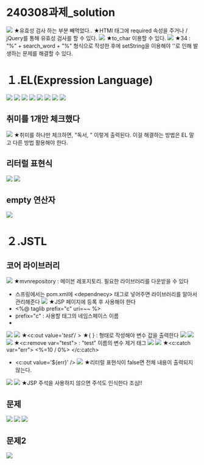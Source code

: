 # 240308과제_solution
![](../image/Pasted%20image%2020240311090704.png)
★유효성 검사 하는 부분 빼먹었다..
★HTMl 태그에 required 속성을 주거나 /  jQuery를 통해 유효성 검사를 할 수 있다.
![](../image/Pasted%20image%2020240311092242.png)
★to_char 이용할 수 있다.
![](../image/Pasted%20image%2020240311092333.png)
★34 : "%" + search_word + "%" 형식으로 작성한 후에 setString을 이용해야 ''로 인해 발생하는 문제를 해결할 수 있다.


# １.EL(Expression Language)
![](../image/Pasted%20image%2020240311094226.png)
![](../image/Pasted%20image%2020240311094500.png)
![](../image/Pasted%20image%2020240311100618.png)
![](../image/Pasted%20image%2020240311101413.png)
![](../image/Pasted%20image%2020240311102154.png)
![](../image/Pasted%20image%2020240311102200.png)
![](../image/Pasted%20image%2020240311104114.png)
![](../image/Pasted%20image%2020240311104404.png)


## 취미를 1개만 체크했다
![](../image/Pasted%20image%2020240311104944.png)
★취미를 하나만 체크하면, "독서, " 이렇게 출력된다. 이걸 해결하는 방법은 EL 말고 다른 방법 활용해야 한다.



## 리터럴 표현식
![](../image/Pasted%20image%2020240311110135.png)
![](../image/Pasted%20image%2020240311110622.png)


## empty 연산자
![](../image/Pasted%20image%2020240311111406.png)


# ２.JSTL

## 코어 라이브러리
![](../image/Pasted%20image%2020240311112251.png)
★mvnrepository : 메이븐 레포지토리. 필요한 라이브러리를 다운받을 수 있다
- 스프링에서는 pom.xml에 \<dependnecy> 태그로 넣어주면 라이브러리를 알아서 관리해준다
![](../image/Pasted%20image%2020240311114750.png)
★JSP 페이지에 등록 후 사용해야 한다
- \<%@ taglib prefix="c" uri=~~ %>
- prefix="c" : 사용할 태그의 네임스페이스 이름
- 
![](../image/Pasted%20image%2020240311120102.png)
![](../image/Pasted%20image%2020240311120329.png)
★\<c:out value='${test}' />
★${ } : 형태로 작성해야 변수 값을 출력한다
![](../image/Pasted%20image%2020240311121054.png)
![](../image/Pasted%20image%2020240311121119.png)
![](../image/Pasted%20image%2020240311121305.png)
★<c:remove var="test"> : "test" 이름의 변수 제거 태그
![](../image/Pasted%20image%2020240311121529.png)
![](../image/Pasted%20image%2020240311121742.png)
★<c:catch var="err">  <%=10 / 0%>  </c:catch>
- <c:out value='${err}' />
![](../image/Pasted%20image%2020240311121947.png)
★리터럴 표현식이 false면 전체 내용이 출력되지 않는다.

![](../image/Pasted%20image%2020240311122331.png)
![](../image/Pasted%20image%2020240311123048.png)
★JSP 주석을 사용하지 않으면 주석도 인식한다 조심!!

## 문제
![](../image/Pasted%20image%2020240311123852.png)
![](../image/Pasted%20image%2020240311124050.png)
![](../image/Pasted%20image%2020240311124107.png)


## 문제2
![](../image/Pasted%20image%2020240311124142.png)

